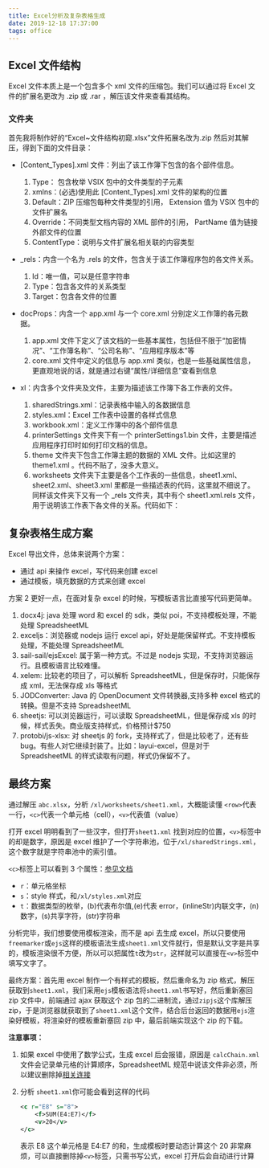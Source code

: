 ```yaml
---
title: Excel分析及复杂表格生成
date: 2019-12-18 17:37:00
tags: office
---
```


## Excel 文件结构

Excel 文件本质上是一个包含多个 xml 文件的压缩包。我们可以通过将 Excel 文件的扩展名更改为 .zip 或 .rar ，解压该文件来查看其结构。

### 文件夹

首先我将制作好的“Excel~文件结构初窥.xlsx”文件拓展名改为.zip 然后对其解压，得到下面的文件目录：

- [Content_Types].xml 文件：列出了该工作簿下包含的各个部件信息。

  1. Type： 包含枚举 VSIX 包中的文件类型的子元素
  2. xmlns：(必选)使用此 [Content_Types].xml 文件的架构的位置
  3. Default：ZIP 压缩包每种文件类型的引用， Extension 值为 VSIX 包中的文件扩展名
  4. Override：不同类型文档内容的 XML 部件的引用， PartName 值为链接外部文件的位置
  5. ContentType：说明与文件扩展名相关联的内容类型

- \_rels：内含一个名为 .rels 的文件，包含关于该工作簿程序包的各文件关系。

  1. Id：唯一值，可以是任意字符串
  2. Type：包含各文件的关系类型
  3. Target：包含各文件的位置

- docProps：内含一个 app.xml 与一个 core.xml 分别定义工作簿的各元数据。

  1. app.xml 文件下定义了该文档的一些基本属性，包括但不限于“加密情况”、“工作簿名称”、“公司名称”、“应用程序版本”等
  2. core.xml 文件中定义的信息与 app.xml 类似，也是一些基础属性信息，更直观地说的话，就是通过右键“属性/详细信息”查看到信息

- xl：内含多个文件夹及文件，主要为描述该工作簿下各工作表的文件。

  1. sharedStrings.xml：记录表格中输入的各数据信息
  2. styles.xml：Excel 工作表中设置的各样式信息
  3. workbook.xml：定义工作簿中的各个部件信息
  4. printerSettings 文件夹下有一个 printerSettings1.bin 文件，主要是描述应用程序打印时如何打印文档的信息。
  5. theme 文件夹下包含工作簿主题的数据的 XML 文件。比如这里的 theme1.xml 。代码不贴了，没多大意义。
  6. worksheets 文件夹下主要是各个工作表的一些信息，sheet1.xml、sheet2.xml、sheet3.xml 里都是一些描述表的代码，这里就不细说了。同样该文件夹下又有一个 \_rels 文件夹，其中有个 sheet1.xml.rels 文件，用于说明该工作表下各文件的关系。代码如下：

## 复杂表格生成方案

Excel 导出文件，总体来说两个方案：

- 通过 api 来操作 excel，写代码来创建 excel
- 通过模板，填充数据的方式来创建 excel

方案 2 更好一点，在面对复杂 excel 的时候，写模板语言比直接写代码更简单。

1. docx4j: java 处理 word 和 excel 的 sdk，类似 poi，不支持模板处理，不能处理 SpreadsheetML
2. exceljs：浏览器或 nodejs 运行 excel api，好处是能保留样式。不支持模板处理，不能处理 SpreadsheetML
3. sail-sail/ejsExcel: 属于第一种方式。不过是 nodejs 实现，不支持浏览器运行。且模板语言比较难懂。
4. xelem: 比较老的项目了，可以解析 SpreadsheetML，但是保存时，只能保存成 xml，无法保存成 xls 等格式
5. JODConverter: Java 的 OpenDocument 文件转换器,支持多种 excel 格式的转换。但是不支持 SpreadsheetML
6. sheetjs: 可以浏览器运行，可以读取 SpreadsheetML，但是保存成 xls 的时候，样式丢失。商业版支持样式，价格预计\$750
7. protobi/js-xlsx: 对 sheetjs 的 fork，支持样式了，但是比较老了，还有些 bug。有些人对它继续封装了。比如：layui-excel，但是对于 SpreadsheetML 的样式读取有问题，样式仍保留不了。

## 最终方案

通过解压 `abc.xlsx`，分析 `/xl/worksheets/sheet1.xml`，大概能读懂 `<row>`代表一行，`<c>`代表一个单元格（cell），`<v>`代表值（value）

打开 excel 明明看到了一些汉字，但打开`sheet1.xml` 找到对应的位置，`<v>`标签中的却是数字，原因是 excel 维护了一个字符串池，位于`/xl/sharedStrings.xml`，这个数字就是字符串池中的索引值。

`<c>`标签上可以看到 3 个属性：[参见文档](https://docs.microsoft.com/en-us/dotnet/api/documentformat.openxml.spreadsheet.cellvalues?view=openxml-2.8.1)

- `r`：单元格坐标
- `s`：style 样式，和`/xl/styles.xml`对应
- `t`：数据类型的枚举，(b)代表布尔值,(e)代表 error，(inlineStr)内联文字，(n)数字，(s)共享字符，(str)字符串

分析完毕，我们想要使用模板渲染，而不是 api 去生成 excel，所以只要使用`freemarker`或`ejs`这样的模板语法生成`sheet1.xml`文件就行，但是默认文字是共享的，模板渲染很不方便，所以可以把属性`t`改为`str`，这样就可以直接在`<v>`标签中填写文字了。

最终方案：首先用 excel 制作一个有样式的模板，然后重命名为 zip 格式，解压获取到`sheet1.xml`，我们采用`ejs`模板语法将`sheet1.xml`书写好，然后重新塞回 zip 文件中，前端通过 ajax 获取这个 zip 包的二进制流，通过`zipjs`这个库解压 zip，于是浏览器就获取到了`sheet1.xml`这个文件，结合后台返回的数据用`ejs`渲染好模板，将渲染好的模板重新塞回 zip 中，最后前端实现这个 zip 的下载。

**注意事项：**

1. 如果 excel 中使用了数学公式，生成 excel 后会报错，原因是 `calcChain.xml` 文件会记录单元格的计算顺序，SpreadsheetML 规范中说该文件非必须，所以建议删除掉[相关连接](https://docs.microsoft.com/zh-cn/office/open-xml/working-with-the-calculation-chain)
2. 分析 `sheet1.xml`你可能会看到这样的代码

   ```xml
   <c r="E8" s="8">
       <f>SUM(E4:E7)</f>
       <v>20</v>
   </c>
   ```

   表示 E8 这个单元格是 E4:E7 的和，生成模板时要动态计算这个 20 非常麻烦，可以直接删除掉`<v>`标签，只需书写公式，excel 打开后会自动进行计算
